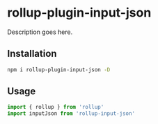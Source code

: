 # rollup-plugin-input-json

Description goes here.

## Installation

```sh
npm i rollup-plugin-input-json -D
```

## Usage

```js
import { rollup } from 'rollup'
import inputJson from 'rollup-input-json'
```

